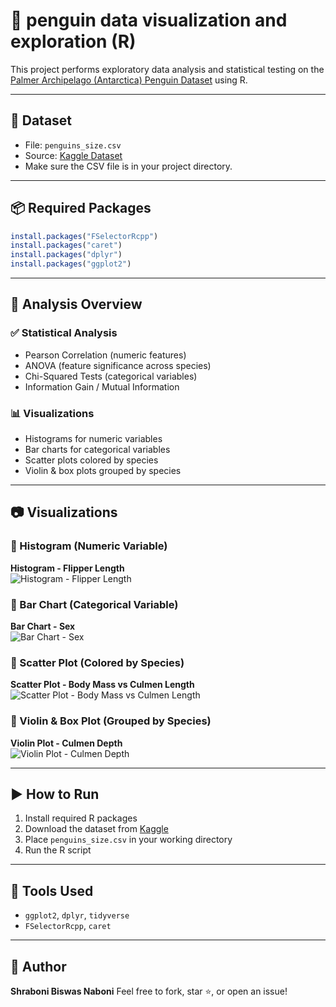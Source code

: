 
# 🐧 penguin data visualization and exploration (R)

This project performs exploratory data analysis and statistical testing on the [Palmer Archipelago (Antarctica) Penguin Dataset](https://www.kaggle.com/datasets/parulpandey/palmer-archipelago-antarctica-penguin-data) using R.

---

## 📁 Dataset

- File: `penguins_size.csv`  
- Source: [Kaggle Dataset](https://www.kaggle.com/datasets/parulpandey/palmer-archipelago-antarctica-penguin-data)  
- Make sure the CSV file is in your project directory.

---

## 📦 Required Packages

```r
install.packages("FSelectorRcpp")
install.packages("caret")
install.packages("dplyr")
install.packages("ggplot2")
````

---

## 🧪 Analysis Overview

### ✅ Statistical Analysis

* Pearson Correlation (numeric features)
* ANOVA (feature significance across species)
* Chi-Squared Tests (categorical variables)
* Information Gain / Mutual Information

### 📊 Visualizations

* Histograms for numeric variables
* Bar charts for categorical variables
* Scatter plots colored by species
* Violin & box plots grouped by species

---

## 📷 Visualizations

### 🔹 Histogram (Numeric Variable)
**Histogram - Flipper Length**  
![Histogram - Flipper Length](figures/2.png)

### 🔹 Bar Chart (Categorical Variable)
**Bar Chart - Sex**  
![Bar Chart - Sex](figures/3.png)

### 🔹 Scatter Plot (Colored by Species)
**Scatter Plot - Body Mass vs Culmen Length**  
![Scatter Plot - Body Mass vs Culmen Length](figures/111.png)

### 🔹 Violin & Box Plot (Grouped by Species)
**Violin Plot - Culmen Depth**  
![Violin Plot - Culmen Depth](figures/vio1.png)

---


## ▶️ How to Run

1. Install required R packages
2. Download the dataset from [Kaggle](https://www.kaggle.com/datasets/parulpandey/palmer-archipelago-antarctica-penguin-data)
3. Place `penguins_size.csv` in your working directory
4. Run the R script

---

## 🧰 Tools Used

* `ggplot2`, `dplyr`, `tidyverse`
* `FSelectorRcpp`, `caret`

---

## 👤 Author

**Shraboni Biswas Naboni**
Feel free to fork, star ⭐, or open an issue!


